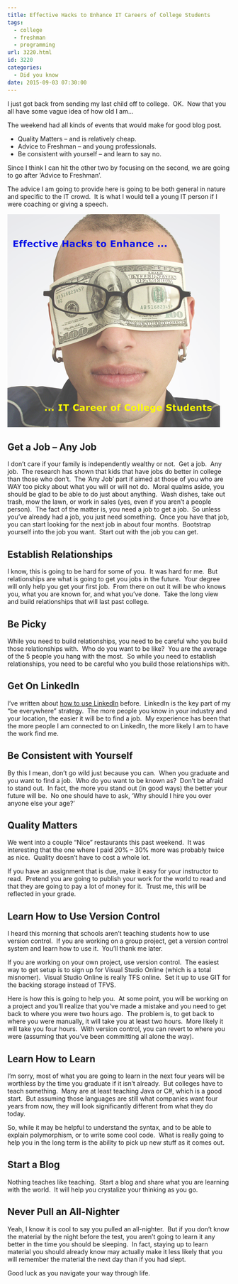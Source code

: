 ```yaml
---
title: Effective Hacks to Enhance IT Careers of College Students
tags:
  - college
  - freshman
  - programming
url: 3220.html
id: 3220
categories:
  - Did you know
date: 2015-09-03 07:30:00
---
```


I just got back from sending my last child off to college.  OK.  Now that you all have some vague idea of how old I am…

The weekend had all kinds of events that would make for good blog post.

*   Quality Matters – and is relatively cheap.
*   Advice to Freshman – and young professionals.
*   Be consistent with yourself – and learn to say no.

Since I think I can hit the other two by focusing on the second, we are going to go after ‘Advice to Freshman’.

The advice I am going to provide here is going to be both general in nature and specific to the IT crowd.  It is what I would tell a young IT person if I were coaching or giving a speech.

![image](/uploads/2015/09/image.png "image")

<!-- more -->

Get a Job – Any Job
-------------------

I don’t care if your family is independently wealthy or not.  Get a job.  Any job.  The research has shown that kids that have jobs do better in college than those who don’t.  The ‘Any Job’ part if aimed at those of you who are WAY too picky about what you will or will not do.  Moral qualms aside, you should be glad to be able to do just about anything.  Wash dishes, take out trash, mow the lawn, or work in sales (yes, even if you aren’t a people person).  The fact of the matter is, you need a job to get a job.  So unless you’ve already had a job, you just need something.  Once you have that job, you can start looking for the next job in about four months.  Bootstrap yourself into the job you want.  Start out with the job you can get.

Establish Relationships
-----------------------

I know, this is going to be hard for some of you.  It was hard for me.  But relationships are what is going to get you jobs in the future.  Your degree will only help you get your first job.  From there on out it will be who knows you, what you are known for, and what you’ve done.  Take the long view and build relationships that will last past college.

Be Picky
--------

While you need to build relationships, you need to be careful who you build those relationships with.  Who do you want to be like?  You are the average of the 5 people you hang with the most.  So while you need to establish relationships, you need to be careful who you build those relationships with.

Get On LinkedIn
---------------

I’ve written about [how to use LinkedIn](/linkedin-tips-for-programmers/) before.  LinkedIn is the key part of my “be everywhere” strategy.  The more people you know in your industry and your location, the easier it will be to find a job.  My experience has been that the more people I am connected to on LinkedIn, the more likely I am to have the work find me.

Be Consistent with Yourself
---------------------------

By this I mean, don’t go wild just because you can.  When you graduate and you want to find a job.  Who do you want to be known as?  Don’t be afraid to stand out.  In fact, the more you stand out (in good ways) the better your future will be.  No one should have to ask, ‘Why should I hire you over anyone else your age?’

Quality Matters
---------------

We went into a couple “Nice” restaurants this past weekend.  It was interesting that the one where I paid 20% – 30% more was probably twice as nice.  Quality doesn’t have to cost a whole lot.

If you have an assignment that is due, make it easy for your instructor to read.  Pretend you are going to publish your work for the world to read and that they are going to pay a lot of money for it.  Trust me, this will be reflected in your grade.

Learn How to Use Version Control
--------------------------------

I heard this morning that schools aren’t teaching students how to use version control.  If you are working on a group project, get a version control system and learn how to use it.  You’ll thank me later.

If you are working on your own project, use version control.  The easiest way to get setup is to sign up for Visual Studio Online (which is a total misnomer).  Visual Studio Online is really TFS online.  Set it up to use GIT for the backing storage instead of TFVS.

Here is how this is going to help you.  At some point, you will be working on a project and you’ll realize that you’ve made a mistake and you need to get back to where you were two hours ago.  The problem is, to get back to where you were manually, it will take you at least two hours.  More likely it will take you four hours.  With version control, you can revert to where you were (assuming that you’ve been committing all alone the way).

Learn How to Learn
------------------

I’m sorry, most of what you are going to learn in the next four years will be worthless by the time you graduate if it isn’t already.  But colleges have to teach something.  Many are at least teaching Java or C#, which is a good start.  But assuming those languages are still what companies want four years from now, they will look significantly different from what they do today.

So, while it may be helpful to understand the syntax, and to be able to explain polymorphism, or to write some cool code.  What is really going to help you in the long term is the ability to pick up new stuff as it comes out.

Start a Blog
------------

Nothing teaches like teaching.  Start a blog and share what you are learning with the world.  It will help you crystalize your thinking as you go.

Never Pull an All-Nighter
-------------------------

Yeah, I know it is cool to say you pulled an all-nighter.  But if you don’t know the material by the night before the test, you aren’t going to learn it any better in the time you should be sleeping.  In fact, staying up to learn material you should already know may actually make it less likely that you will remember the material the next day than if you had slept.

Good luck as you navigate your way through life.
